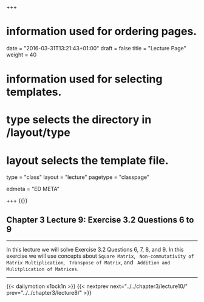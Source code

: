 +++
# information used for ordering pages.
date = "2016-03-31T13:21:43+01:00"
draft = false
title = "Lecture Page"
weight = 40

# information used for selecting templates.
# type selects the directory in /layout/type
# layout selects the template file.

type   = "class"
layout = "lecture"
pagetype = "classpage"





edmeta = "ED META"

+++
{{<credits ori="Maktab.pk" lec="Adil Mahmood" des="Qazi Rashid">}}

## Chapter 3 Lecture 9: Exercise 3.2 Questions 6 to 9
<hr>
<p class="lead">
In this lecture we will solve Exercise 3.2 Questions 6, 7, 8, and 9.
In this exercise we will use concepts about <code>Square Matrix</code>, <code> Non-commutativity of Matrix Multiplication</code>, <code> Transpose of Matrix</code>,
and <code> Addition and Mulitplication of Matrices</code>.
</p>
<hr>
{{< dailymotion x1bck1n >}}
{{< nextprev next="../../chapter3/lecture10/"     prev="../../chapter3/lecture8/"  >}}
